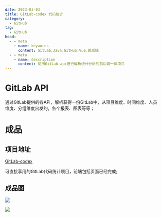 ```yaml
---
date: 2023-03-03
title: GitLab-codex 代码统计
category: 
  - GitHub
tag:
  - GitHub
head:
  - - meta
    - name: keywords
      content: GitLab,Java,GitHub,Vue,前后端
  - - meta
    - name: description
      content: 使用GitLab api进行解析统计分析的前后端一体项目
---
```

# GitLab API

通过GitLab提供的各API，解析获得一份GitLab中，从项目维度、时间维度、人员维度、分组维度出发的，各个报表、图表等等；

# 成品

## 项目地址

[GitLab-codex](https://github.com/LeYunone/codex)

可直接享用的GitLab代码统计项目，前端包括页面已经完成;

## 成品图

![](https://leyuna-blog-img.oss-cn-hangzhou.aliyuncs.com/image/2023-03-03/8faaf17b-0190-4bd7-9408-0541f7c8e41d.png)

![](https://leyuna-blog-img.oss-cn-hangzhou.aliyuncs.com/image/2023-03-03/d8cb2c6e-ed32-4962-9cec-19128ee0c6e0.png)
